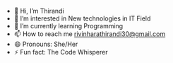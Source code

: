 - 👋 Hi, I’m Thirandi
- 👀 I’m interested in New technologies in IT Field
- 🌱 I’m currently learning Programming
- 📫 How to reach me rivinharathirandi30@gmail.com
- 😄 Pronouns: She/Her
- ⚡ Fun fact: The Code Whisperer

<!---
Thirandi0006/Thirandi0006 is a ✨ special ✨ repository because its `README.md` (this file) appears on your GitHub profile.
You can click the Preview link to take a look at your changes.
--->
